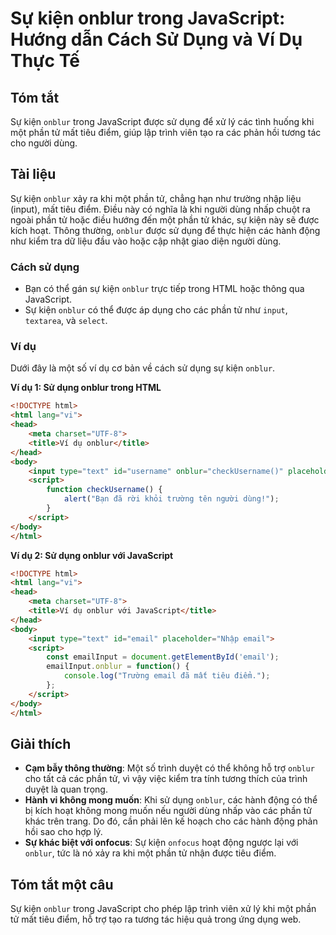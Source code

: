 <!--
Meta Description: # Sự kiện onblur trong JavaScript: Hướng dẫn Cách Sử Dụng và Ví Dụ Thực Tế ## Tóm tắt Sự kiện `onblur` trong JavaScript được sử dụng để xử lý các tình...
Meta Keywords: onblur, dụng, html, kiện, phần
-->

# Sự kiện onblur trong JavaScript: Hướng dẫn Cách Sử Dụng và Ví Dụ Thực Tế

## Tóm tắt
Sự kiện `onblur` trong JavaScript được sử dụng để xử lý các tình huống khi một phần tử mất tiêu điểm, giúp lập trình viên tạo ra các phản hồi tương tác cho người dùng.

## Tài liệu
Sự kiện `onblur` xảy ra khi một phần tử, chẳng hạn như trường nhập liệu (input), mất tiêu điểm. Điều này có nghĩa là khi người dùng nhấp chuột ra ngoài phần tử hoặc điều hướng đến một phần tử khác, sự kiện này sẽ được kích hoạt. Thông thường, `onblur` được sử dụng để thực hiện các hành động như kiểm tra dữ liệu đầu vào hoặc cập nhật giao diện người dùng.

### Cách sử dụng
- Bạn có thể gán sự kiện `onblur` trực tiếp trong HTML hoặc thông qua JavaScript.
- Sự kiện `onblur` có thể được áp dụng cho các phần tử như `input`, `textarea`, và `select`.

### Ví dụ
Dưới đây là một số ví dụ cơ bản về cách sử dụng sự kiện `onblur`.

**Ví dụ 1: Sử dụng onblur trong HTML**
```html
<!DOCTYPE html>
<html lang="vi">
<head>
    <meta charset="UTF-8">
    <title>Ví dụ onblur</title>
</head>
<body>
    <input type="text" id="username" onblur="checkUsername()" placeholder="Nhập tên người dùng">
    <script>
        function checkUsername() {
            alert("Bạn đã rời khỏi trường tên người dùng!");
        }
    </script>
</body>
</html>
```

**Ví dụ 2: Sử dụng onblur với JavaScript**
```html
<!DOCTYPE html>
<html lang="vi">
<head>
    <meta charset="UTF-8">
    <title>Ví dụ onblur với JavaScript</title>
</head>
<body>
    <input type="text" id="email" placeholder="Nhập email">
    <script>
        const emailInput = document.getElementById('email');
        emailInput.onblur = function() {
            console.log("Trường email đã mất tiêu điểm.");
        };
    </script>
</body>
</html>
```

## Giải thích
- **Cạm bẫy thông thường**: Một số trình duyệt có thể không hỗ trợ `onblur` cho tất cả các phần tử, vì vậy việc kiểm tra tính tương thích của trình duyệt là quan trọng.
- **Hành vi không mong muốn**: Khi sử dụng `onblur`, các hành động có thể bị kích hoạt không mong muốn nếu người dùng nhấp vào các phần tử khác trên trang. Do đó, cần phải lên kế hoạch cho các hành động phản hồi sao cho hợp lý.
- **Sự khác biệt với onfocus**: Sự kiện `onfocus` hoạt động ngược lại với `onblur`, tức là nó xảy ra khi một phần tử nhận được tiêu điểm.

## Tóm tắt một câu
Sự kiện `onblur` trong JavaScript cho phép lập trình viên xử lý khi một phần tử mất tiêu điểm, hỗ trợ tạo ra tương tác hiệu quả trong ứng dụng web.